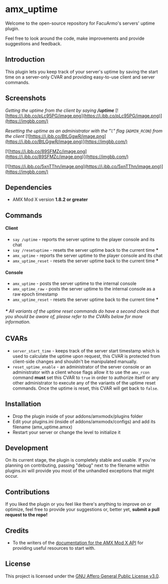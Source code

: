 amx_uptime
==========

Welcome to the open-source repository for FacuArmo's servers' uptime plugin.

Feel free to look around the code, make improvements and provide suggestions and feedback.

## Introduction

This plugin lets you keep track of your server's uptime by saving the start time on a server-only CVAR and providing easy-to-use client and server commands.

## Screenshots

*Getting the uptime from the client by saying **/uptime***
[![https://i.ibb.co/pLc95PG/image.png](https://i.ibb.co/pLc95PG/image.png)](https://imgbb.com/)

*Resetting the uptime as an administrator with the "`l`" flag (`ADMIN_RCON`) from the client*
[![https://i.ibb.co/BtLGgwR/image.png](https://i.ibb.co/BtLGgwR/image.png)](https://imgbb.com/)

[![https://i.ibb.co/89SFMZc/image.png](https://i.ibb.co/89SFMZc/image.png)](https://imgbb.com/)

[![https://i.ibb.co/5xnTThn/image.png](https://i.ibb.co/5xnTThn/image.png)](https://imgbb.com/)

## Dependencies

- AMX Mod X version **1.8.2 or greater**

## Commands

#### Client

- `say /uptime` - reports the server uptime to the player console and its chat
- `say /resetuptime` - resets the server uptime back to the current time **&ast;**
- `amx_uptime` - reports the server uptime to the player console and its chat
- `amx_uptime_reset` - resets the server uptime back to the current time **&ast;**

#### Console

- `amx_uptime` - posts the server uptime to the internal console
- `amx_uptime_raw` - posts the server uptime to the internal console as a raw epoch timestamp
- `amx_uptime_reset` - resets the server uptime back to the current time **&ast;**

###### **&ast;** All variants of the uptime reset commands do have a second check that you should be aware of, please refer to the CVARs below for more information.

## CVARs

- `server_start_time` - keeps track of the server start timestamp which is used to calculate the uptime upon request, this CVAR is protected from client-side changes and shouldn't be manipulated manually.
- `reset_uptime_enable` - an administrator of the server console or an administrator with a client whose flags allow it to use the `amx_rcon` command **must** set this CVAR to `true` in order to authorize itself or any other administrator to execute any of the variants of the uptime reset commands. Once the uptime is reset, this CVAR will get back to `false`.

## Installation

- Drop the plugin inside of your addons/amxmodx/plugins folder
- Edit your plugins.ini (inside of addons/amxmodx/configs) and add its filename (amx_uptime.amxx)
- Restart your server or change the level to initialize it

## Development

On its current stage, the plugin is completely stable and usable. If you're planning on contributing, passing "debug" next to the filename within plugins.ini will provide you most of the unhandled exceptions that might occur.

## Contributions

If you liked the plugin or you feel like there's anything to improve on or optimize, feel free to provide your suggestions or, better yet,  **submit a pull request to the repo!**

## Credits

- To the writers of the [documentation for the AMX Mod X API]("https://www.amxmodx.org/api/amxmodx/") for providing useful resources to start with.

## License

This project is licensed under the [GNU Affero General Public License v3.0](LICENSE).